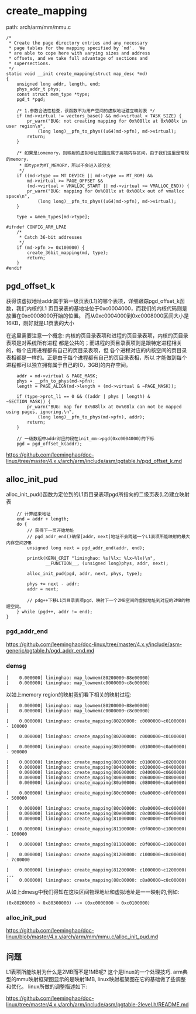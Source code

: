 create_mapping
========================================

path: arch/arm/mm/mmu.c
```
/*
 * Create the page directory entries and any necessary
 * page tables for the mapping specified by `md'.  We
 * are able to cope here with varying sizes and address
 * offsets, and we take full advantage of sections and
 * supersections.
 */
static void __init create_mapping(struct map_desc *md)
{
    unsigned long addr, length, end;
    phys_addr_t phys;
    const struct mem_type *type;
    pgd_t *pgd;

    /* 1.参数合法性检查，该函数不为用户空间的虚拟地址建立映射表 */
    if (md->virtual != vectors_base() && md->virtual < TASK_SIZE) {
        pr_warn("BUG: not creating mapping for 0x%08llx at 0x%08lx in user region\n",
            (long long)__pfn_to_phys((u64)md->pfn), md->virtual);
        return;
    }

    /* 如果是iomemory，则映射的虚拟地址范围应属于高端内存区间，由于我们这里是常规的memory，
     * 即type为MT_MEMORY，所以不会进入该分支
     */
    if ((md->type == MT_DEVICE || md->type == MT_ROM) &&
        md->virtual >= PAGE_OFFSET &&
        (md->virtual < VMALLOC_START || md->virtual >= VMALLOC_END)) {
        pr_warn("BUG: mapping for 0x%08llx at 0x%08lx out of vmalloc space\n",
            (long long)__pfn_to_phys((u64)md->pfn), md->virtual);
    }

    type = &mem_types[md->type];

#ifndef CONFIG_ARM_LPAE
    /*
     * Catch 36-bit addresses
     */
    if (md->pfn >= 0x100000) {
        create_36bit_mapping(md, type);
        return;
    }
#endif
```

pgd_offset_k
----------------------------------------

获得该虚拟地址addr属于第一级页表(L1)的哪个表项，详细跟踪pgd_offset_k函数，我们内核的L1
页目录表的基地址位于0xc0004000，而我们的内核代码则是放置在0xc0008000开始的位置。
而从0xc0004000到0xc0008000区间大小是16KB，刚好就是L1页表的大小

在这里需要注意一个概念: 内核的页目录表项和进程的页目录表项，内核的页目录表项是对系统所有进程
都是公共的；而进程的页目录表项则是跟特定进程相关的，每个应用进程都有自己的页目录表项，但
各个进程对应的内核空间的页目录表相都是一样的。正是由于每个进程都有自己的页目录表相，所以
才能做到每个进程都可以独立拥有属于自己的[0，3GB]的内存空间。

```
    addr = md->virtual & PAGE_MASK;
    phys = __pfn_to_phys(md->pfn);
    length = PAGE_ALIGN(md->length + (md->virtual & ~PAGE_MASK));

    if (type->prot_l1 == 0 && ((addr | phys | length) & ~SECTION_MASK)) {
        pr_warn("BUG: map for 0x%08llx at 0x%08lx can not be mapped using pages, ignoring.\n",
            (long long)__pfn_to_phys(md->pfn), addr);
        return;
    }

    // 一级数组中addr对应的段在init_mm->pgd(0xc0004000)的下标
    pgd = pgd_offset_k(addr);
```

https://github.com/leeminghao/doc-linux/tree/master/4.x.y/arch/arm/include/asm/pgtable.h/pgd_offset_k.md


alloc_init_pud
----------------------------------------

alloc_init_pud()函数为定位到的L1页目录表项pgd所指向的二级页表(L2)建立映射表

```
    // 计算结束地址
    end = addr + length;
    do {
        // 获得下一页开始地址
        // pgd_addr_end()确保[addr，next]地址不会跨越一个L1表项所能映射的最大内存空间2MB
        unsigned long next = pgd_addr_end(addr, end);

        printk(KERN_CRIT "liminghao: %s(%lx: %lx~%lx)\n",
               __FUNCTION__, (unsigned long)phys, addr, next);

        alloc_init_pud(pgd, addr, next, phys, type);

        phys += next - addr;
        addr = next;

        // pdg++下移L1页目录表项pgd，映射下一个2MB空间的虚拟地址到对应的2MB的物理空间。
    } while (pgd++, addr != end);
}
```

### pgd_addr_end

https://github.com/leeminghao/doc-linux/tree/master/4.x.y/include/asm-generic/pgtable.h/pgd_addr_end.md

### demsg

```
[    0.000000] liminghao: map_lowmem(80200000~88e00000)
[    0.000000] liminghao: map_lowmem(c0000000~c8c00000)
```

以如上memory region的映射我们看下相关的映射过程:

```
[    0.000000] liminghao: map_lowmem(80200000~88e00000)
[    0.000000] liminghao: map_lowmem(c0000000~c8c00000)

[    0.000000] liminghao: create_mapping(80200000: c0000000~c0100000) - 100000

[    0.000000] liminghao: create_mapping(80200000: c0000000~c0100000)

[    0.000000] liminghao: create_mapping(80300000: c0100000~c0a00000) - 900000

[    0.000000] liminghao: create_mapping(80300000: c0100000~c0200000)
[    0.000000] liminghao: create_mapping(80400000: c0200000~c0400000)
[    0.000000] liminghao: create_mapping(80600000: c0400000~c0600000)
[    0.000000] liminghao: create_mapping(80800000: c0600000~c0800000)
[    0.000000] liminghao: create_mapping(80a00000: c0800000~c0a00000)

[    0.000000] liminghao: create_mapping(80c00000: c0a00000~c0f00000) - 500000

[    0.000000] liminghao: create_mapping(80c00000: c0a00000~c0c00000)
[    0.000000] liminghao: create_mapping(80e00000: c0c00000~c0e00000)
[    0.000000] liminghao: create_mapping(81000000: c0e00000~c0f00000)

[    0.000000] liminghao: create_mapping(81100000: c0f00000~c1000000) - 100000

[    0.000000] liminghao: create_mapping(81100000: c0f00000~c1000000)

[    0.000000] liminghao: create_mapping(81200000: c1000000~c8c00000) - 7c00000

[    0.000000] liminghao: create_mapping(81200000: c1000000~c1200000)
...
[    0.000000] liminghao: create_mapping(88c00000: c8a00000~c8c00000)
```

从如上dmesg中我们得知在这块区间物理地址和虚拟地址是一一映射的,例如:

```
(0x80200000 ~ 0x80300000) --> (0xc0000000 ~ 0xc0100000)
```

### alloc_init_pud

https://github.com/leeminghao/doc-linux/blob/master/4.x.y/arch/arm/mm/mmu.c/alloc_init_pud.md

问题
----------------------------------------

L1表项所能映射为什么是2MB而不是1MB呢? 这个是linux的一个处理技巧.
arm典型的mmu映射框架图显示的是映射1MB, linux映射框架图在它的基础做了些调整和优化。
linux所做的调整描述如下:

https://github.com/leeminghao/doc-linux/tree/master/4.x.y/arch/arm/include/asm/pgtable-2level.h/README.md
